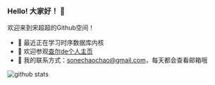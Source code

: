 ### Hello! 大家好！ 👋

欢迎来到宋超超的Github空间！

- 🔭 最近正在学习时序数据库内核
- 🤔 欢迎参观[查尔de个人主页](https://neyzoter.cn)
- 💬 我的联系方式：sonechaochao@gmail.com，每天都会查看邮箱哦

![github stats](https://github-readme-stats.vercel.app/api?username=Neyzoter&show_icons=true)
